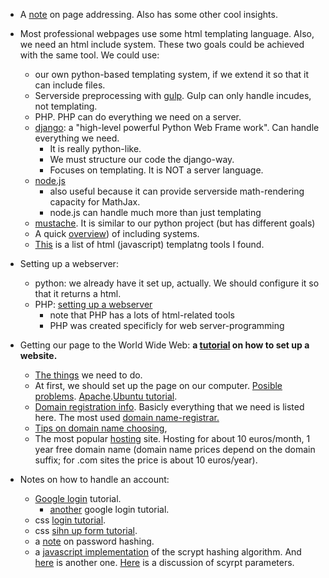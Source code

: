 * A [note](https://stackoverflow.com/questions/24543101/how-to-create-a-subpage-on-a-website) on page addressing. Also has some other cool insights. 
* Most professional webpages use some html templating language. Also, we need an html include system. These two goals could be achieved with the same tool. We could use:
  * our own python-based templating system, if we extend it so that it can include files.
  * Serverside preprocessing with [gulp](https://gulpjs.com/). Gulp can only handle incudes, not templating.
  * PHP. PHP can do everything we need on a server.
  * [django](https://www.djangoproject.com/): a "high-level powerful Python Web Frame work". Can handle everything we need.
    - It is really python-like.
    - We must structure our code the django-way.
    - Focuses on templating. It is NOT a server language.
  * [node.js](https://nodejs.org/en/)
    - also useful because it can provide serverside math-rendering capacity for MathJax.
    - node.js can handle much more than just templating
  * [mustache](https://mustache.github.io/). It is similar to our python project (but has different goals)
  * A quick [overview](https://css-tricks.com/the-simplest-ways-to-handle-html-includes/)) of including systems.
  * [This](https://colorlib.com/wp/top-templating-engines-for-javascript/) is a list of html (javascript) templatng tools I found.
* Setting up a webserver:
  * python: we already have it set up, actually. We should configure it so that it returns a html.
  * PHP: [setting up a webserver](https://www.php.net/manual/en/install.php)
    - note that PHP has a lots of html-related tools 
    - PHP was created specificly for web server-programming
* Getting our page to the World Wide Web: **a [tutorial](https://www.thesitewizard.com/gettingstarted/startwebsite.shtml) on how to set up a website.**
  * [The things](https://www.quora.com/How-do-I-upload-a-website-to-the-world-wide-web-Give-instructions-about-domain-name-hosting-plans-Can-anybody-answer-this-in-a-clear-concise-manner) we need to do.
  * At first, we should set up the page on our computer. [Posible problems](https://www.website.com/beginnerguide/webhosting/6/7/can-i-host-my-website-on-my-personal-computer?.ws). [Apache](https://httpd.apache.org/).[Ubuntu tutorial](https://www.digitalocean.com/community/tutorials/how-to-install-linux-apache-mysql-php-lamp-stack-on-ubuntu-16-04).
  * [Domain registration info](https://www.thesitewizard.com/archive/registerdomain.shtml). Basicly everything that we need is listed here. The most used [domain name-registrar.](https://uk.godaddy.com/)
  * [Tips on domain name choosing](https://www.thesitewizard.com/archive/domainname.shtml), 
  * The most popular [hosting](https://www.bluehost.com/) site. Hosting for about 10 euros/month, 1 year free domain name (domain name prices depend on the domain suffix; for .com sites the price is about 10 euros/year).

* Notes on how to handle an account:
  * [Google login](https://developers.google.com/identity/sign-in/web/sign-in) tutorial.
    - [another](https://developers.google.com/identity/sign-in/web) google login tutorial.
  * css [login tutorial](https://www.w3schools.com/howto/tryit.asp?filename=tryhow_css_login_form_modal).
  * css [sihn up form tutorial](https://www.w3schools.com/howto/tryit.asp?filename=tryhow_css_signup_form).
  * a [note](https://security.blogoverflow.com/2013/09/about-secure-password-hashing/) on password hashing.
  * a [javascript implementation](https://github.com/ricmoo/scrypt-js) of the scrypt hashing algorithm. And [here](https://github.com/tonyg/js-scrypt) is another one. [Here](https://blog.filippo.io/the-scrypt-parameters/) is a discussion of scyrpt parameters.
